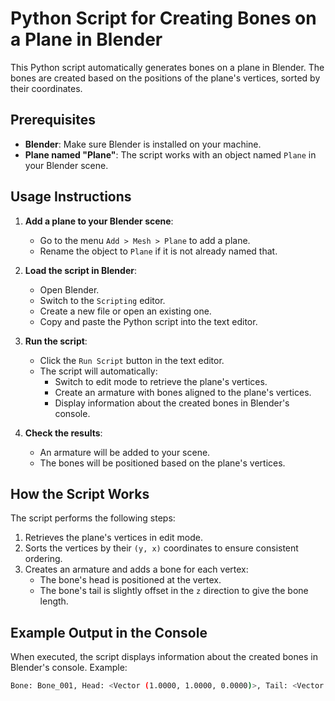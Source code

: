 # Python Script for Creating Bones on a Plane in Blender

This Python script automatically generates bones on a plane in Blender. The bones are created based on the positions of the plane's vertices, sorted by their coordinates.

## Prerequisites

- **Blender**: Make sure Blender is installed on your machine.
- **Plane named "Plane"**: The script works with an object named `Plane` in your Blender scene.

## Usage Instructions

1. **Add a plane to your Blender scene**:
   - Go to the menu `Add > Mesh > Plane` to add a plane.
   - Rename the object to `Plane` if it is not already named that.

2. **Load the script in Blender**:
   - Open Blender.
   - Switch to the `Scripting` editor.
   - Create a new file or open an existing one.
   - Copy and paste the Python script into the text editor.

3. **Run the script**:
   - Click the `Run Script` button in the text editor.
   - The script will automatically:
     - Switch to edit mode to retrieve the plane's vertices.
     - Create an armature with bones aligned to the plane's vertices.
     - Display information about the created bones in Blender's console.

4. **Check the results**:
   - An armature will be added to your scene.
   - The bones will be positioned based on the plane's vertices.

## How the Script Works

The script performs the following steps:
1. Retrieves the plane's vertices in edit mode.
2. Sorts the vertices by their `(y, x)` coordinates to ensure consistent ordering.
3. Creates an armature and adds a bone for each vertex:
   - The bone's head is positioned at the vertex.
   - The bone's tail is slightly offset in the `z` direction to give the bone length.

## Example Output in the Console

When executed, the script displays information about the created bones in Blender's console. Example:
```bash
Bone: Bone_001, Head: <Vector (1.0000, 1.0000, 0.0000)>, Tail: <Vector (1.0000, 1.0000, 0.1000)> Bone: Bone_002, Head: <Vector (0.0000, 1.0000, 0.0000)>, Tail: <Vector (0.0000, 1.0000, 0.1000)> ...
```
